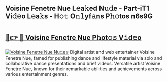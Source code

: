 ## Voisine Fenetre Nue L𝚎a𝚔ed N𝚞𝚍e - Part-iT1 Vi𝚍𝚎o L𝚎a𝚔s - H𝚘𝚝 O𝚗𝚕yf𝚊ns P𝚑𝚘tos n6s9G

# <h2><a href="http://kff4r6i.oniu.top/?m=Voisine+Fenetre+Nue">🔗👉 🔴 Voisine Fenetre Nue P𝚑ot𝚘𝚜 V𝚒d𝚎o</a></h2>

[![Voisine Fenetre Nue Nu𝚍e𝚜](https://i.imgur.com/0qMVB7G.gif)](http://kff4r6i.oniu.top/?m=Voisine+Fenetre+Nue)
Digital artist and web entertainer Voisine Fenetre Nue, famed for publishing dance and lifestyle material via solo and collaborative dance presentations and brief videos. Versatile artist Voisine Fenetre Nue, known for their remarkable abilities and achievements across various entertainment genres.  
